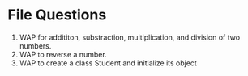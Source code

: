 # File Questions

1. WAP for addititon, substraction, multiplication, and division of two numbers.
2. WAP to reverse a number.
3. WAP to create a class Student and initialize its object 

